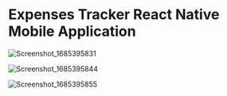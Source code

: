 # Expenses Tracker React Native Mobile Application 

![Screenshot_1685395831](https://github.com/BilalMohmand58/expensesTrackerReactNativeApp/assets/53914707/3632466c-4d73-4bfb-bd9b-4b78c9c23c37)

![Screenshot_1685395844](https://github.com/BilalMohmand58/expensesTrackerReactNativeApp/assets/53914707/a44eb8cc-d9b3-4bb4-b385-99805563ef03)


![Screenshot_1685395855](https://github.com/BilalMohmand58/expensesTrackerReactNativeApp/assets/53914707/4835089e-742f-4401-95f4-dfb467ef6eb0)
